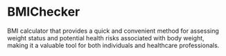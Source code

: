 # BMIChecker
BMI calculator that provides a quick and convenient method for assessing weight status and potential health risks associated with body weight, making it a valuable tool for both individuals and healthcare professionals.
